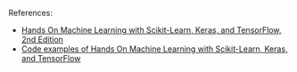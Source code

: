 References:
* [Hands On Machine Learning with Scikit-Learn, Keras, and TensorFlow, 2nd Edition](https://www.oreilly.com/library/view/hands-on-machine-learning/9781492032632/)
* [Code examples of Hands On Machine Learning with Scikit-Learn, Keras, and TensorFlow](https://github.com/ageron/handson-ml2)